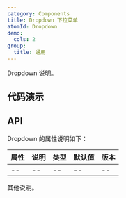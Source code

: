 ```yaml
---
category: Components
title: Dropdown 下拉菜单
atomId: Dropdown
demo:
  cols: 2
group:
  title: 通用
---
```


Dropdown 说明。

## 代码演示

<!-- prettier-ignore -->
<code src="./demo/basic.tsx"></code>
<code src="./demo/divider.tsx"></code>
<code src="./demo/hide-on-click.tsx"></code>
<code src="./demo/show-arrow.tsx"></code>
<code src="./demo/icon.tsx"></code>
<code src="./demo/size.tsx"></code>
<code src="./demo/disabled.tsx"></code>
<code src="./demo/nest.tsx"></code>
<code src="./demo/group.tsx"></code>
<code src="./demo/contextmenu.tsx"></code>

## API

Dropdown 的属性说明如下：

| 属性 | 说明 | 类型 | 默认值 | 版本 |
| ---- | ---- | ---- | ------ | ---- |
| --   | --   | --   | --     | --   |

其他说明。
